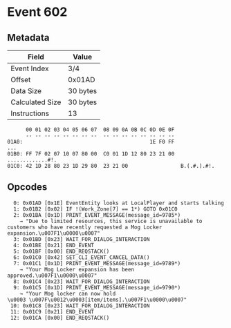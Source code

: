 # Event 602

## Metadata

| Field           | Value    |
|-----------------|----------|
| Event Index     | 3/4      |
| Offset          | 0x01AD   |
| Data Size       | 30 bytes |
| Calculated Size | 30 bytes |
| Instructions    | 13       |

```
      00 01 02 03 04 05 06 07  08 09 0A 0B 0C 0D 0E 0F
      -- -- -- -- -- -- -- --  -- -- -- -- -- -- -- --
01A0:                                         1E F0 FF               ...
01B0: FF 7F 02 07 10 07 80 00  C0 01 1D 12 80 23 21 00  .............#!.
01C0: 42 1D 28 80 23 1D 29 80  23 21 00                 B.(.#.).#!.     
```

## Opcodes

```
  0: 0x01AD [0x1E] EventEntity looks at LocalPlayer and starts talking
  1: 0x01B2 [0x02] IF !(Work_Zone[7] == 1*) GOTO 0x01C0
  2: 0x01BA [0x1D] PRINT_EVENT_MESSAGE(message_id=9785*)
    → "Due to limited resources, this service is unavailable to customers who have recently requested a Mog Locker expansion.\u007F1\u0000\u0007"
  3: 0x01BD [0x23] WAIT_FOR_DIALOG_INTERACTION
  4: 0x01BE [0x21] END_EVENT
  5: 0x01BF [0x00] END_REQSTACK()
  6: 0x01C0 [0x42] SET_CLI_EVENT_CANCEL_DATA()
  7: 0x01C1 [0x1D] PRINT_EVENT_MESSAGE(message_id=9789*)
    → "Your Mog Locker expansion has been approved.\u007F1\u0000\u0007"
  8: 0x01C4 [0x23] WAIT_FOR_DIALOG_INTERACTION
  9: 0x01C5 [0x1D] PRINT_EVENT_MESSAGE(message_id=9790*)
    → "Your Mog locker can now hold 
\u0003 \u007F\u0012\u0003[item/items].\u007F1\u0000\u0007"
 10: 0x01C8 [0x23] WAIT_FOR_DIALOG_INTERACTION
 11: 0x01C9 [0x21] END_EVENT
 12: 0x01CA [0x00] END_REQSTACK()
```
